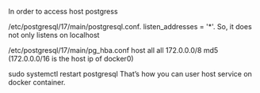 In order to access host postgress

/etc/postgresql/17/main/postgresql.conf. listen_addresses = '\*'.
So, it does not only listens on localhost

/etc/postgresql/17/main/pg_hba.conf
host all all 172.0.0.0/8 md5 (172.0.0.0/16 is the host ip of docker0)

sudo systemctl restart postgresql
That’s how you can user host service on docker container.
